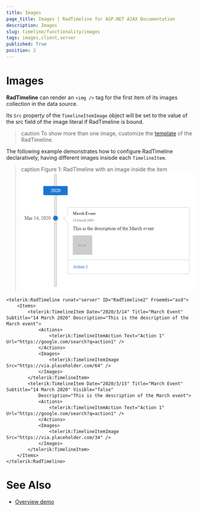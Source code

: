 ```yaml
---
title: Images
page_title: Images | RadTimeline for ASP.NET AJAX Documentation
description: Images
slug: timeline/functionality/images
tags: images,client,server
published: True
position: 2
---
```


# Images

**RadTimeline** can render an `<img />` tag for the first item of its images collection in the data source.

Its `Src` property of the `TimelineItemImage` object will be set to the value of the src field of the image literal if RadTimeline is bound.

>caution To show more than one image, customize the [template](https://docs.telerik.com/devtools/aspnet-ajax/controls/timeline/functionality/client-side-templates) of the RadTimeline.

The following example demonstrates how to configure RadTimeline declaratively, having different images insisde each `TimelineItem`.

>caption Figure 1: RadTimeline with an image inside the item
![timeline-image](../images/timeline-images.png)

````ASPNET
<telerik:RadTimeline runat="server" ID="RadTimeline2" Froemds="asd">
    <Items>
        <telerik:TimelineItem Date="2020/3/14" Title="March Event" Subtitle="14 March 2020" Description="This is the description of the March event">
            <Actions>
                <telerik:TimelineItemAction Text="Action 1" Url="https://google.com/search?q=action1" />
            </Actions>
            <Images>
                <telerik:TimelineItemImage Src="https://via.placeholder.com/64" />
            </Images>
        </telerik:TimelineItem>
        <telerik:TimelineItem Date="2020/3/15" Title="March Event" Subtitle="14 March 2020" Visible="false"
            Description="This is the description of the March event">
            <Actions>
                <telerik:TimelineItemAction Text="Action 1" Url="https://google.com/search?q=action1" />
            </Actions>
            <Images>
                <telerik:TimelineItemImage Src="https://via.placeholder.com/34" />
            </Images>
        </telerik:TimelineItem>
    </Items>
</telerik:RadTimeline>
````

# See Also

 * [Overview demo](https://demos.telerik.com/aspnet-ajax/timeline/overview/defaultcs.aspx)







